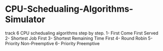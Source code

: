 CPU-Schedualing-Algorithms-Simulator
====================================
track 6 CPU schedualing algorithms step by step.
1- First Come First Served
2- Shortest Job First
3- Shortest Remaining Time First
4- Round Robin
5- Priority Non-Preemptive
6- Priority Preemptive

